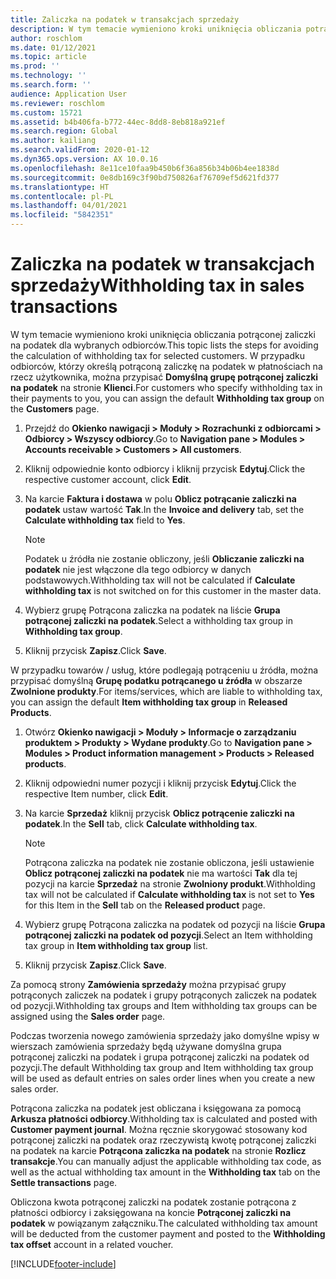 ```yaml
---
title: Zaliczka na podatek w transakcjach sprzedaży
description: W tym temacie wymieniono kroki uniknięcia obliczania potrąconej zaliczki na podatek dla wybranych odbiorców. W przypadku odbiorców, którzy określą potrąconą zaliczkę na podatek w płatnościach na rzecz użytkownika, można przypisać domyślną grupę potrąconej zaliczki na podatek.
author: roschlom
ms.date: 01/12/2021
ms.topic: article
ms.prod: ''
ms.technology: ''
ms.search.form: ''
audience: Application User
ms.reviewer: roschlom
ms.custom: 15721
ms.assetid: b4b406fa-b772-44ec-8dd8-8eb818a921ef
ms.search.region: Global
ms.author: kailiang
ms.search.validFrom: 2020-01-12
ms.dyn365.ops.version: AX 10.0.16
ms.openlocfilehash: 8e11ce10faa9b450b6f36a856b34b06b4ee1838d
ms.sourcegitcommit: 0e8db169c3f90bd750826af76709ef5d621fd377
ms.translationtype: HT
ms.contentlocale: pl-PL
ms.lasthandoff: 04/01/2021
ms.locfileid: "5842351"
---
```

# <a name="withholding-tax-in-sales-transactions"></a><span data-ttu-id="f2e92-104">Zaliczka na podatek w transakcjach sprzedaży</span><span class="sxs-lookup"><span data-stu-id="f2e92-104">Withholding tax in sales transactions</span></span>

<span data-ttu-id="f2e92-105">W tym temacie wymieniono kroki uniknięcia obliczania potrąconej zaliczki na podatek dla wybranych odbiorców.</span><span class="sxs-lookup"><span data-stu-id="f2e92-105">This topic lists the steps for avoiding the calculation of withholding tax for selected customers.</span></span> <span data-ttu-id="f2e92-106">W przypadku odbiorców, którzy określą potrąconą zaliczkę na podatek w płatnościach na rzecz użytkownika, można przypisać **Domyślną grupę potrąconej zaliczki na podatek** na stronie **Klienci**.</span><span class="sxs-lookup"><span data-stu-id="f2e92-106">For customers who specify withholding tax in their payments to you, you can assign the default **Withholding tax group** on the **Customers** page.</span></span> 

1. <span data-ttu-id="f2e92-107">Przejdź do **Okienko nawigacji > Moduły > Rozrachunki z odbiorcami > Odbiorcy > Wszyscy odbiorcy**.</span><span class="sxs-lookup"><span data-stu-id="f2e92-107">Go to **Navigation pane > Modules > Accounts receivable > Customers > All customers**.</span></span>

2. <span data-ttu-id="f2e92-108">Kliknij odpowiednie konto odbiorcy i kliknij przycisk **Edytuj**.</span><span class="sxs-lookup"><span data-stu-id="f2e92-108">Click the respective customer account, click **Edit**.</span></span>

3. <span data-ttu-id="f2e92-109">Na karcie **Faktura i dostawa** w polu **Oblicz potrącanie zaliczki na podatek** ustaw wartość **Tak**.</span><span class="sxs-lookup"><span data-stu-id="f2e92-109">In the **Invoice and delivery** tab, set the **Calculate withholding tax** field to **Yes**.</span></span>

   > [!NOTE] 
   > <span data-ttu-id="f2e92-110">Podatek u źródła nie zostanie obliczony, jeśli **Obliczanie zaliczki na podatek** nie jest włączone dla tego odbiorcy w danych podstawowych.</span><span class="sxs-lookup"><span data-stu-id="f2e92-110">Withholding tax will not be calculated if **Calculate withholding tax** is not switched on for this customer in the master data.</span></span>

4. <span data-ttu-id="f2e92-111">Wybierz grupę Potrącona zaliczka na podatek na liście **Grupa potrąconej zaliczki na podatek**.</span><span class="sxs-lookup"><span data-stu-id="f2e92-111">Select a withholding tax group in **Withholding tax group**.</span></span>

5. <span data-ttu-id="f2e92-112">Kliknij przycisk **Zapisz**.</span><span class="sxs-lookup"><span data-stu-id="f2e92-112">Click **Save**.</span></span>

<span data-ttu-id="f2e92-113">W przypadku towarów / usług, które podlegają potrąceniu u źródła, można przypisać domyślną **Grupę podatku potrącanego u źródła** w obszarze **Zwolnione produkty**.</span><span class="sxs-lookup"><span data-stu-id="f2e92-113">For items/services, which are liable to withholding tax, you can assign the default **Item withholding tax group** in **Released Products**.</span></span>

1. <span data-ttu-id="f2e92-114">Otwórz **Okienko nawigacji > Moduły > Informacje o zarządzaniu produktem > Produkty > Wydane produkty**.</span><span class="sxs-lookup"><span data-stu-id="f2e92-114">Go to **Navigation pane > Modules > Product information management > Products > Released products**.</span></span>

2. <span data-ttu-id="f2e92-115">Kliknij odpowiedni numer pozycji i kliknij przycisk **Edytuj**.</span><span class="sxs-lookup"><span data-stu-id="f2e92-115">Click the respective Item number, click **Edit**.</span></span>

3. <span data-ttu-id="f2e92-116">Na karcie **Sprzedaż** kliknij przycisk **Oblicz potrącenie zaliczki na podatek**.</span><span class="sxs-lookup"><span data-stu-id="f2e92-116">In the **Sell** tab, click **Calculate withholding tax**.</span></span>

   > [!NOTE] 
   > <span data-ttu-id="f2e92-117">Potrącona zaliczka na podatek nie zostanie obliczona, jeśli ustawienie **Oblicz potrąconej zaliczki na podatek** nie ma wartości **Tak** dla tej pozycji na karcie **Sprzedaż** na stronie **Zwolniony produkt**.</span><span class="sxs-lookup"><span data-stu-id="f2e92-117">Withholding tax will not be calculated if **Calculate withholding tax** is not set to **Yes** for this Item in the **Sell** tab on the **Released product** page.</span></span>

4. <span data-ttu-id="f2e92-118">Wybierz grupę Potrącona zaliczka na podatek od pozycji na liście **Grupa potrąconej zaliczki na podatek od pozycji**.</span><span class="sxs-lookup"><span data-stu-id="f2e92-118">Select an Item withholding tax group in **Item withholding tax group** list.</span></span>

5. <span data-ttu-id="f2e92-119">Kliknij przycisk **Zapisz**.</span><span class="sxs-lookup"><span data-stu-id="f2e92-119">Click **Save**.</span></span>

<span data-ttu-id="f2e92-120">Za pomocą strony **Zamówienia sprzedaży** można przypisać grupy potrąconych zaliczek na podatek i grupy potrąconych zaliczek na podatek od pozycji.</span><span class="sxs-lookup"><span data-stu-id="f2e92-120">Withholding tax groups and Item withholding tax groups can be assigned using the **Sales order** page.</span></span> 

<span data-ttu-id="f2e92-121">Podczas tworzenia nowego zamówienia sprzedaży jako domyślne wpisy w wierszach zamówienia sprzedaży będą używane domyślna grupa potrąconej zaliczki na podatek i grupa potrąconej zaliczki na podatek od pozycji.</span><span class="sxs-lookup"><span data-stu-id="f2e92-121">The default Withholding tax group and Item withholding tax group will be used as default entries on sales order lines when you create a new sales order.</span></span>

<span data-ttu-id="f2e92-122">Potrącona zaliczka na podatek jest obliczana i księgowana za pomocą **Arkusza płatności odbiorcy**.</span><span class="sxs-lookup"><span data-stu-id="f2e92-122">Withholding tax is calculated and posted with **Customer payment journal**.</span></span> <span data-ttu-id="f2e92-123">Można ręcznie skorygować stosowany kod potrąconej zaliczki na podatek oraz rzeczywistą kwotę potrąconej zaliczki na podatek na karcie **Potrącona zaliczka na podatek** na stronie **Rozlicz transakcje**.</span><span class="sxs-lookup"><span data-stu-id="f2e92-123">You can manually adjust the applicable withholding tax code, as well as the actual withholding tax amount in the **Withholding tax** tab on the **Settle transactions** page.</span></span>

<span data-ttu-id="f2e92-124">Obliczona kwota potrąconej zaliczki na podatek zostanie potrącona z płatności odbiorcy i zaksięgowana na koncie **Potrąconej zaliczki na podatek** w powiązanym załączniku.</span><span class="sxs-lookup"><span data-stu-id="f2e92-124">The calculated withholding tax amount will be deducted from the customer payment and posted to the **Withholding tax offset** account in a related voucher.</span></span>


[!INCLUDE[footer-include](../../includes/footer-banner.md)]